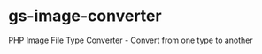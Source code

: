 gs-image-converter
==================

PHP Image File Type Converter - Convert from one type to another 
